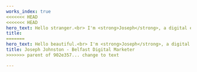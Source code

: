 ```yaml
---
works_index: true
<<<<<<< HEAD
<<<<<<< HEAD
hero_text: Hello stranger.<br> I'm <strong>Joseph</strong>, a digital entrepreneur from beautiful Belfast. My brain lies with business, but my love dances with Digital Marketing. I use my digital powers to help companies grow, including my own.<br>
title:
=======
hero_text: Hello beautiful.<br> I'm <strong>Joseph</strong>, a digital entrepreneur born and bred in beezer Belfast. My brain lies with business, but my love dances with Digital Marketing.<br>
title: Joseph Johnston - Belfast Digital Marketer
>>>>>>> parent of 902e357... change to text

---
```

<Hero :text="$page.frontmatter.hero_text" />
<WorksList />
